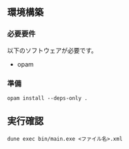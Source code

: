 
## 環境構築

### 必要要件

以下のソフトウェアが必要です。

* opam

### 準備

```console
opam install --deps-only .
```

## 実行確認

```console
dune exec bin/main.exe <ファイル名>.xml
```
